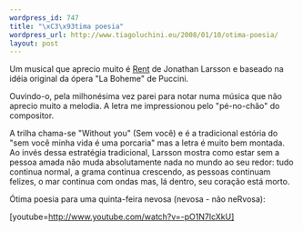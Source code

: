 ```yaml
--- 
wordpress_id: 747
title: "\xC3\x93tima poesia"
wordpress_url: http://www.tiagoluchini.eu/2008/01/10/otima-poesia/
layout: post
---
```

Um musical que aprecio muito é <a href="http://www.imdb.com/title/tt0294870/" target="_blank">Rent</a> de Jonathan Larsson e baseado na idéia original da ópera "La Boheme" de Puccini.

Ouvindo-o, pela milhonésima vez parei para notar numa música que não aprecio muito a melodia. A letra me impressionou pelo "pé-no-chão" do compositor.

A trilha chama-se "Without you" (Sem você) e é a tradicional estória do "sem você minha vida é uma porcaria" mas a letra é muito bem montada. Ao invés dessa estratégia tradicional, Larsson mostra como estar sem a pessoa amada não muda absolutamente nada no mundo ao seu redor: tudo continua normal, a grama continua crescendo, as pessoas continuam felizes, o mar continua com ondas mas, lá dentro, seu coração está morto.

Ótima poesia para uma quinta-feira nevosa (nevosa - não neRvosa):

[youtube=http://www.youtube.com/watch?v=-pO1N7lcXkU]
